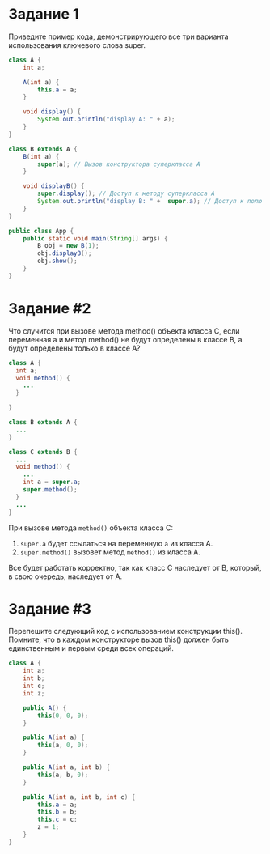 # Задание 1

Приведите пример кода, демонстрирующего все три варианта использования ключевого слова super.

```java
class A {
    int a;

    A(int a) {
        this.a = a;
    }

    void display() {
        System.out.println("display A: " + a);
    }
}

class B extends A {
    B(int a) {
        super(a); // Вызов конструктора суперкласса A
    }

    void displayB() {
        super.display(); // Доступ к методу суперкласса A
        System.out.println("display B: " +  super.a); // Доступ к полю a
    }
}

public class App {
    public static void main(String[] args) {
        B obj = new B(1); 
        obj.displayB();
        obj.show();
    }
}

```
# Задание #2

Что случится при вызове метода method() объекта класса C, если переменная a и метод method() не будут определены в классе B, а будут определены только в классе A?

```java
class A {
  int a;
  void method() {
    ...
  }

}

class B extends A {
  ...
}

class C extends B {
  ...
  void method() {
    ...
    int a = super.a;
    super.method();
  }
  ...
}
```

При вызове метода `method()` объекта класса C:

1. `super.a` будет ссылаться на переменную `a` из класса A.
2. `super.method()` вызовет метод `method()` из класса A.

Все будет работать корректно, так как класс C наследует от B, который, в свою очередь, наследует от A.


# Задание #3

Перепешите следующий код с использованием конструкции this(). Помните, что в каждом конструкторе вызов this() должен быть единственным и первым среди всех операций.


```java
class A {
    int a;
    int b;
    int c;
    int z;

    public A() {
        this(0, 0, 0); 
    }

    public A(int a) {
        this(a, 0, 0); 
    }

    public A(int a, int b) {
        this(a, b, 0); 
    }

    public A(int a, int b, int c) {
        this.a = a;
        this.b = b;
        this.c = c;
        z = 1;
    }
}
```